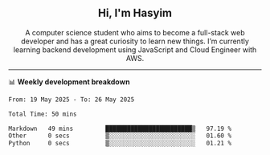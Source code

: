 <h2 align="center">Hi, I'm Hasyim</h2>

<p align="center">A computer science student who aims to become a full-stack web developer and has a great curiosity to learn new things. I’m currently learning backend development using JavaScript and Cloud Engineer with AWS.</p>

---

📊 **Weekly development breakdown**

<!--START_SECTION:waka-->

```txt
From: 19 May 2025 - To: 26 May 2025

Total Time: 50 mins

Markdown   49 mins         ████████████████████████▒   97.19 %
Other      0 secs          ▒░░░░░░░░░░░░░░░░░░░░░░░░   01.60 %
Python     0 secs          ▒░░░░░░░░░░░░░░░░░░░░░░░░   01.21 %
```

<!--END_SECTION:waka-->

<!-- - You can reach me on **hasyim11c@gmail.com** -->
